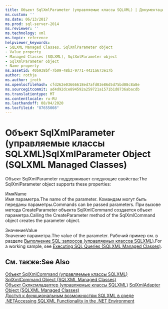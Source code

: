 ```yaml
---
title: Объект SqlXmlParameter (управляемые классы SQLXML) | Документация Майкрософт
ms.custom: ''
ms.date: 06/13/2017
ms.prod: sql-server-2014
ms.reviewer: ''
ms.technology: xml
ms.topic: reference
helpviewer_keywords:
- SQLXML Managed Classes, SqlXmlParameter object
- Value property
- Managed Classes [SQLXML], SqlXmlParameter object
- SqlXmlParameter object
- Name property
ms.assetid: 40b938bf-7b09-48b3-9771-4421a673e17b
author: rothja
ms.author: jroth
ms.openlocfilehash: cfd262e03666618ed7afd03e86d5d75bd08c8a8e
ms.sourcegitcommit: ad4d92dce894592a259721a1571b1d8736abacdb
ms.translationtype: MT
ms.contentlocale: ru-RU
ms.lasthandoff: 08/04/2020
ms.locfileid: "87655008"
---
```

# <a name="sqlxmlparameter-object-sqlxml-managed-classes"></a><span data-ttu-id="17969-102">Объект SqlXmlParameter (управляемые классы SQLXML)</span><span class="sxs-lookup"><span data-stu-id="17969-102">SqlXmlParameter Object (SQLXML Managed Classes)</span></span>
  <span data-ttu-id="17969-103">Объект SqlXmlParameter поддерживает следующие свойства:</span><span class="sxs-lookup"><span data-stu-id="17969-103">The SqlXmlParameter object supports these properties:</span></span>  
  
 <span data-ttu-id="17969-104">Имя</span><span class="sxs-lookup"><span data-stu-id="17969-104">Name</span></span>  
 <span data-ttu-id="17969-105">Имя параметра.</span><span class="sxs-lookup"><span data-stu-id="17969-105">The name of the parameter.</span></span> <span data-ttu-id="17969-106">Командам могут быть переданы параметры.</span><span class="sxs-lookup"><span data-stu-id="17969-106">Commands can be passed parameters.</span></span> <span data-ttu-id="17969-107">При вызове метода CreateParameter объекта SqlXmlCommand создается объект параметра.</span><span class="sxs-lookup"><span data-stu-id="17969-107">Calling the CreateParameter method of the SqlXmlCommand object creates the parameter object.</span></span>  
  
 <span data-ttu-id="17969-108">Значение</span><span class="sxs-lookup"><span data-stu-id="17969-108">Value</span></span>  
 <span data-ttu-id="17969-109">Значение параметра.</span><span class="sxs-lookup"><span data-stu-id="17969-109">The value of the parameter.</span></span> <span data-ttu-id="17969-110">Рабочий пример см. в разделе [Выполнение SQL-запросов &#40;управляемых классов SQLXML&#41;](sqlxml-4-0-net-framework-support-managed-classes.md).</span><span class="sxs-lookup"><span data-stu-id="17969-110">For a working sample, see [Executing SQL Queries &#40;SQLXML Managed Classes&#41;](sqlxml-4-0-net-framework-support-managed-classes.md).</span></span>  
  
## <a name="see-also"></a><span data-ttu-id="17969-111">См. также:</span><span class="sxs-lookup"><span data-stu-id="17969-111">See Also</span></span>  
 <span data-ttu-id="17969-112">[Объект SqlXmlCommand &#40;управляемые классы SQLXML&#41;](sqlxml-managed-classes-sqlxmlcommand-object.md) </span><span class="sxs-lookup"><span data-stu-id="17969-112">[SqlXmlCommand Object &#40;SQLXML Managed Classes&#41;](sqlxml-managed-classes-sqlxmlcommand-object.md) </span></span>  
 <span data-ttu-id="17969-113">[Объект Склксмладаптер &#40;управляемые классы SQLXML&#41;](sqlxml-managed-classes-sqlxmladapter-object.md) </span><span class="sxs-lookup"><span data-stu-id="17969-113">[SqlXmlAdapter Object &#40;SQLXML Managed Classes&#41;](sqlxml-managed-classes-sqlxmladapter-object.md) </span></span>  
 [<span data-ttu-id="17969-114">Доступ к функциональным возможностям SQLXML в среде .NET</span><span class="sxs-lookup"><span data-stu-id="17969-114">Accessing SQLXML Functionality in the .NET Environment</span></span>](accessing-sqlxml-functionality-in-the-net-environment.md)  
  
  
